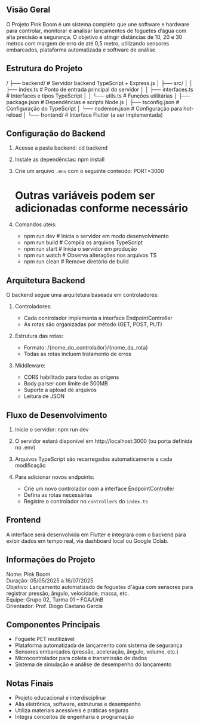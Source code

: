 Visão Geral
-----------
O Projeto Pink Boom é um sistema completo que une software e hardware para controlar, monitorar e analisar lançamentos de foguetes d’água com alta precisão e segurança. O objetivo é atingir distâncias de 10, 20 e 30 metros com margem de erro de até 0,5 metro, utilizando sensores embarcados, plataforma automatizada e software de análise.

Estrutura do Projeto
--------------------
/
├── backend/                 # Servidor backend TypeScript + Express.js
│   ├── src/
│   │   ├── index.ts        # Ponto de entrada principal do servidor
│   │   ├── interfaces.ts   # Interfaces e tipos TypeScript
│   │   └── utils.ts        # Funções utilitárias
│   ├── package.json        # Dependências e scripts Node.js
│   ├── tsconfig.json       # Configuração do TypeScript
│   └── nodemon.json        # Configuração para hot-reload
│
└── frontend/               # Interface Flutter (a ser implementada)

Configuração do Backend
------------------------
1. Acesse a pasta backend:
   cd backend

2. Instale as dependências:
   npm install

3. Crie um arquivo `.env` com o seguinte conteúdo:
   PORT=3000
   # Outras variáveis podem ser adicionadas conforme necessário

4. Comandos úteis:
   - npm run dev     # Inicia o servidor em modo desenvolvimento
   - npm run build   # Compila os arquivos TypeScript
   - npm run start   # Inicia o servidor em produção
   - npm run watch   # Observa alterações nos arquivos TS
   - npm run clean   # Remove diretório de build

Arquitetura Backend
-------------------
O backend segue uma arquitetura baseada em controladores:

1. Controladores:
   - Cada controlador implementa a interface EndpointController
   - As rotas são organizadas por método (GET, POST, PUT)

2. Estrutura das rotas:
   - Formato: /{nome_do_controlador}/{nome_da_rota}
   - Todas as rotas incluem tratamento de erros

3. Middleware:
   - CORS habilitado para todas as origens
   - Body parser com limite de 500MB
   - Suporte a upload de arquivos
   - Leitura de JSON

Fluxo de Desenvolvimento
------------------------
1. Inicie o servidor:
   npm run dev

2. O servidor estará disponível em http://localhost:3000 (ou porta definida no .env)

3. Arquivos TypeScript são recarregados automaticamente a cada modificação

4. Para adicionar novos endpoints:
   - Crie um novo controlador com a interface EndpointController
   - Defina as rotas necessárias
   - Registre o controlador no `controllers` do `index.ts`

Frontend
--------
A interface será desenvolvida em Flutter e integrará com o backend para exibir dados em tempo real, via dashboard local ou Google Colab.

Informações do Projeto
----------------------
Nome: Pink Boom  
Duração: 05/05/2025 a 16/07/2025  
Objetivo: Lançamento automatizado de foguetes d'água com sensores para registrar pressão, ângulo, velocidade, massa, etc.  
Equipe: Grupo 02, Turma 01 – FGA/UnB  
Orientador: Prof. Diogo Caetano Garcia  

Componentes Principais
----------------------
- Foguete PET reutilizável
- Plataforma automatizada de lançamento com sistema de segurança
- Sensores embarcados (pressão, aceleração, ângulo, volume, etc.)
- Microcontrolador para coleta e transmissão de dados
- Sistema de simulação e análise de desempenho do lançamento

Notas Finais
------------
- Projeto educacional e interdisciplinar
- Alia eletrônica, software, estruturas e desempenho
- Utiliza materiais acessíveis e práticas seguras
- Integra conceitos de engenharia e programação

